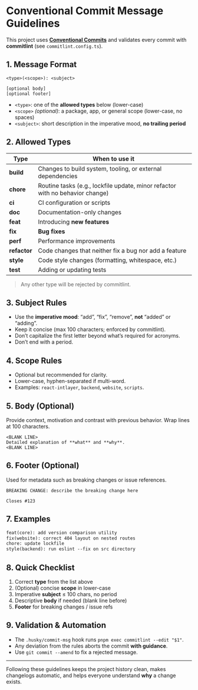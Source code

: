 # Conventional Commit Message Guidelines

This project uses **[Conventional Commits](https://www.conventionalcommits.org/)** and validates every commit with **commitlint** (see `commitlint.config.ts`).

## 1. Message Format

```
<type>(<scope>): <subject>

[optional body]
[optional footer]
```

- `<type>`: one of the **allowed types** below (lower-case)
- `<scope>` _(optional)_: a package, app, or general scope (lower-case, no spaces)
- `<subject>`: short description in the imperative mood, **no trailing period**

## 2. Allowed Types

| Type         | When to use it                                                                |
| ------------ | ----------------------------------------------------------------------------- |
| **build**    | Changes to build system, tooling, or external dependencies                    |
| **chore**    | Routine tasks (e.g., lockfile update, minor refactor with no behavior change) |
| **ci**       | CI configuration or scripts                                                   |
| **doc**      | Documentation-only changes                                                    |
| **feat**     | Introducing **new features**                                                  |
| **fix**      | **Bug fixes**                                                                 |
| **perf**     | Performance improvements                                                      |
| **refactor** | Code changes that neither fix a bug nor add a feature                         |
| **style**    | Code style changes (formatting, whitespace, etc.)                             |
| **test**     | Adding or updating tests                                                      |

> Any other type will be rejected by commitlint.

## 3. Subject Rules

- Use the **imperative mood**: “add”, “fix”, “remove”, **not** “added” or “adding”.
- Keep it concise (max 100 characters; enforced by commitlint).
- Don’t capitalize the first letter beyond what’s required for acronyms.
- Don’t end with a period.

## 4. Scope Rules

- Optional but recommended for clarity.
- Lower-case, hyphen-separated if multi-word.
- Examples: `react-intlayer`, `backend`, `website`, `scripts`.

## 5. Body (Optional)

Provide context, motivation and contrast with previous behavior. Wrap lines at 100 characters.

```
<BLANK LINE>
Detailed explanation of **what** and **why**.
<BLANK LINE>
```

## 6. Footer (Optional)

Used for metadata such as breaking changes or issue references.

```
BREAKING CHANGE: describe the breaking change here

Closes #123
```

## 7. Examples

```txt
feat(core): add version comparison utility
fix(website): correct 404 layout on nested routes
chore: update lockfile
style(backend): run eslint --fix on src directory
```

## 8. Quick Checklist

1. Correct **type** from the list above
2. (Optional) concise **scope** in lower-case
3. Imperative **subject** ≤ 100 chars, no period
4. Descriptive **body** if needed (blank line before)
5. **Footer** for breaking changes / issue refs

## 9. Validation & Automation

- The `.husky/commit-msg` hook runs `pnpm exec commitlint --edit "$1"`.
- Any deviation from the rules aborts the commit **with guidance**.
- Use `git commit --amend` to fix a rejected message.

---

Following these guidelines keeps the project history clean, makes changelogs automatic, and helps everyone understand **why** a change exists.
